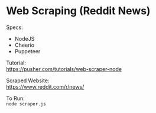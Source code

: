 # Web Scraping (Reddit News)

Specs:
- NodeJS
- Cheerio
- Puppeteer

Tutorial:          
https://pusher.com/tutorials/web-scraper-node

Scraped Website:      
https://www.reddit.com/r/news/

To Run:        
```node scraper.js```
